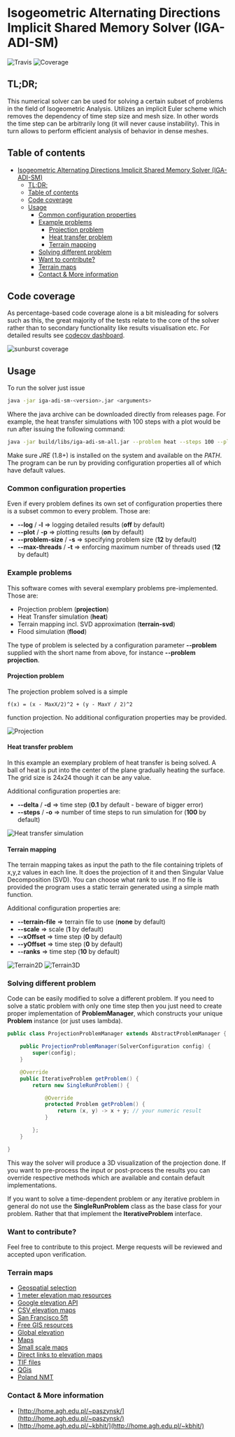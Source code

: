 # Isogeometric Alternating Directions Implicit Shared Memory Solver (IGA-ADI-SM)
![Travis](https://travis-ci.org/kboom/iga-adi-sm.svg?branch=master)
![Coverage](https://codecov.io/gh/kboom/iga-adi-sm/branch/master/graph/badge.svg)

## TL;DR;

This numerical solver can be used for solving a certain subset of problems
in the field of Isogeometric Analysis. Utilizes an implicit Euler scheme which removes the dependency of time step size and mesh size.
In other words the time step can be arbitrarily long (it will never cause instability).
This in turn allows to perform efficient analysis of behavior in dense meshes.

## Table of contents
- [Isogeometric Alternating Directions Implicit Shared Memory Solver (IGA-ADI-SM)](#isogeometric-alternating-directions-implicit-shared-memory-solver-iga-adi-sm)
    - [TL;DR;](#tldr)
    - [Table of contents](#table-of-contents)
    - [Code coverage](#code-coverage)
    - [Usage](#usage)
        - [Common configuration properties](#common-configuration-properties)
        - [Example problems](#example-problems)
            - [Projection problem](#projection-problem)
            - [Heat transfer problem](#heat-transfer-problem)
            - [Terrain mapping](#terrain-mapping)
        - [Solving different problem](#solving-different-problem)
        - [Want to contribute?](#want-to-contribute)
        - [Terrain maps](#terrain-maps)
        - [Contact & More information](#contact--more-information)

## Code coverage

As percentage-based code coverage alone is a bit misleading for solvers such as this,
the great majority of the tests relate to the core of the solver rather than to secondary functionality like results visualisation etc. For detailed results see [codecov dashboard](https://codecov.io/gh/kboom/iga-adi-sm/branch/master/).

![sunburst coverage](https://codecov.io/gh/kboom/iga-adi-sm/commit/fb59eb31a2f0808c4caf9e19a6fbdeca3fc6ca60/graphs/sunburst.svg)


## Usage

To run the solver just issue

```bash
java -jar iga-adi-sm-<version>.jar <arguments>
```

Where the java archive can be downloaded directly from releases page. For example, the heat transfer simulations with 100 steps with a plot would be run after issuing the following command:
```bash
java -jar build/libs/iga-adi-sm-all.jar --problem heat --steps 100 --plot
```
Make sure *JRE* (1.8+) is installed on the system and available on the *PATH*.
The program can be run by providing configuration properties all of which have default values. 

### Common configuration properties

Even if every problem defines its own set of configuration properties
there is a subset common to every problem. Those are:

- **--log** / **-l** => logging detailed results (**off** by default)
- **--plot** / **-p** => plotting results (**on** by default)
- **--problem-size** / **-s** => specifying problem size (**12** by default)
- **--max-threads** / **-t** => enforcing maximum number of threads used (**12** by default)


### Example problems

This software comes with several exemplary problems pre-implemented.
Those are:
- Projection problem (**projection**)
- Heat Transfer simulation (**heat**)
- Terrain mapping incl. SVD approximation (**terrain-svd**)
- Flood simulation (**flood**)

The type of problem is selected by a configuration parameter **--problem**
supplied with the short name from above, for instance **--problem projection**.

#### Projection problem

The projection problem solved is a simple 
```
f(x) = (x - MaxX/2)^2 + (y - MaxY / 2)^2
```
function projection. No additional configuration properties may be provided.

![Projection](docs/projection.png)

#### Heat transfer problem

In this example an exemplary problem of heat transfer is being solved. 
A ball of heat is put into the center of the plane gradually heating the surface. 
The grid size is 24x24 though it can be any value.

Additional configuration properties are:
- **--delta** / **-d** => time step (**0.1** by default - beware of bigger error)
- **--steps** / **-o** => number of time steps to run simulation for (**100** by default)

![Heat transfer simulation](docs/heat.gif)


#### Terrain mapping

The terrain mapping takes as input the path to the file containing triplets of x,y,z values in each line.
It does the projection of it and then Singular Value Decomposition (SVD). You can choose what rank to use.
If no file is provided the program uses a static terrain generated using a simple math function.

Additional configuration properties are:
- **--terrain-file** => terrain file to use (**none** by default)
- **--scale** => scale (**1** by default)
- **--xOffset** => time step (**0** by default)
- **--yOffset** => time step (**0** by default)
- **--ranks** => time step (**10** by default)

![Terrain2D](docs/terrain2d.png)
![Terrain3D](docs/terrain3d.png)

### Solving different problem

Code can be easily modified to solve a different problem. 
If you need to solve a static problem with only one time step then you just need to create proper implementation of **ProblemManager**,
which constructs your unique **Problem** instance (or just uses lambda).


```java
public class ProjectionProblemManager extends AbstractProblemManager {

    public ProjectionProblemManager(SolverConfiguration config) {
        super(config);
    }

    @Override
    public IterativeProblem getProblem() {
        return new SingleRunProblem() {

            @Override
            protected Problem getProblem() {
                return (x, y) -> x + y; // your numeric result
            }

        };
    }

}
```
This way the solver will produce a 3D visualization of the projection done.
If you want to pre-process the input or post-process the results you can override respective methods which are available and contain default implementations.

If you want to solve a time-dependent problem or any iterative problem in general do not use the **SingleRunProblem** class as the base class for your problem.
Rather that that implement the **IterativeProblem** interface.

### Want to contribute?

Feel free to contribute to this project. Merge requests will be reviewed and accepted upon verification.

### Terrain maps

* [Geospatial selection](http://srtm.csi.cgiar.org/SELECTION/inputCoord.asp)
* [1 meter elevation map resources](https://thor-f5.er.usgs.gov/ngtoc/metadata/waf/elevation/1_meter/img/)
* [Google elevation API](https://developers.google.com/maps/documentation/elevation/start)
* [CSV elevation maps](https://catalog.data.gov/dataset?tags=elevation&res_format=CSV)
* [San Francisco 5ft](https://data.sfgov.org/api/views/mi5i-wqjv/rows.csv?accessType=DOWNLOAD)
* [Free GIS resources](https://freegisdata.rtwilson.com/)
* [Global elevation](http://srtm.csi.cgiar.org/)
* [Maps](http://www.naturalearthdata.com/downloads/)
* [Small scale maps](https://nationalmap.gov/small_scale/atlasftp.html)
* [Direct links to elevation maps](https://nationalmap.gov/small_scale/atlasftp.html#elevhii)
* [TIF files](http://www.cgiar-csi.org/data/srtm-90m-digital-elevation-database-v4-1#download)
* [QGis](https://qgis.org/pl/site/)
* [Poland NMT](http://www.codgik.gov.pl/index.php/darmowe-dane/nmt-100.html)


### Contact & More information

* [http://home.agh.edu.pl/~paszynsk/](http://home.agh.edu.pl/~paszynsk/)
* [http://home.agh.edu.pl/~kbhit/](http://home.agh.edu.pl/~kbhit/)




